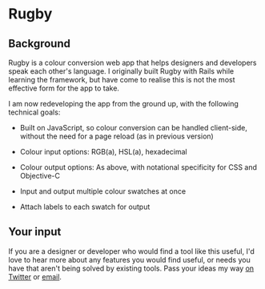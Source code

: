 # Rugby

## Background

Rugby is a colour conversion web app that helps designers and developers speak each other's language. I originally built Rugby with Rails while learning the framework, but have come to realise this is not the most effective form for the app to take.

I am now redeveloping the app from the ground up, with the following technical goals:

- Built on JavaScript, so colour conversion can be handled client-side, without the need for a page reload (as in previous version)

- Colour input options: RGB(a), HSL(a), hexadecimal

- Colour output options: As above, with notational specificity for CSS and Objective-C

- Input and output multiple colour swatches at once

- Attach labels to each swatch for output

## Your input

If you are a designer or developer who would find a tool like this useful, I'd love to hear more about any features you would find useful, or needs you have that aren't being solved by existing tools. Pass your ideas my way [on Twitter](http://www.twitter.com/cole_peters) or [email](mailto:cole@colepeters.com?subject=Rugby).